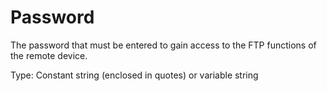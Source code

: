 # Password

The password that must be entered to gain access to the FTP functions of the remote device.

Type: Constant string (enclosed in quotes) or variable string
